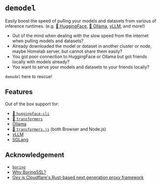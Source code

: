 # `demodel`

Easily boost the speed of pulling your models and datasets from various of inference runtimes. (e.g. [🤗 HuggingFace](https://huggingface.co/), [🐫 Ollama](https://ollama.com/), [vLLM](https://vllm.ai/), and more!)

- Out of the mind when dealing with the slow speed from the internet when pulling models and datasets?
- Already downloaded the model or dataset in another cluster or node, maybe Homelab server, but cannot share them easily?
- You got poor connection to HuggingFace or Ollama but got friends locally with models already?
- You want to serve your models and datasets to your friends locally?

`demodel` here to rescue!

## Features

Out of the box support for:

- [🤗 `huggingface-cli`](https://huggingface.co/docs/huggingface_hub/cli)
- [🤗 `transformers`](https://huggingface.co/docs/transformers/en/index)
- [Ollama](https://ollama.com/)
- [🤗 `transformers.js`](https://huggingface.co/docs/transformers.js/en/index) (both Browser and Node.js)
- [vLLM](https://github.com/vllm-project/vllm)
- [SGLang](https://github.com/sgl-project/sglang)

## Acknowledgement

- [`boring`](https://github.com/cloudflare/boring)
- [Why BoringSSL?](https://github.com/sfackler/rust-openssl/issues/1519#issue-984198410)
- [Oxy is Cloudflare's Rust-based next generation proxy framework](https://blog.cloudflare.com/introducing-oxy/)
